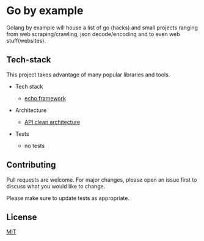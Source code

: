 # Go by example

Golang by example will house a list of go (hacks) and small projects ranging from web scraping/crawling, json decode/encoding and to even web stuff(websites).

## Tech-stack
 
This project takes advantage of many popular libraries and tools.
 
 * Tech stack
      * [echo framework](https://echo.labstack.com/)
 
 * Architecture
      * [API clean architecture](https://hackernoon.com/how-to-create-golang-rest-api-project-layout-configuration-part-1-am733yi7)

 * Tests
     * no tests 
 



## Contributing
Pull requests are welcome. For major changes, please open an issue first to discuss what you would like to change.

Please make sure to update tests as appropriate.

## License
[MIT](https://choosealicense.com/licenses/mit/)
